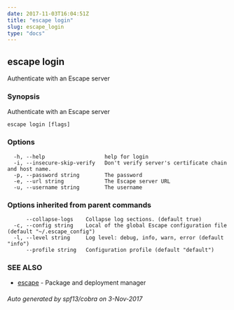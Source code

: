 ```yaml
---
date: 2017-11-03T16:04:51Z
title: "escape login"
slug: escape_login
type: "docs"
---
```

## escape login

Authenticate with an Escape server

### Synopsis


Authenticate with an Escape server

```
escape login [flags]
```

### Options

```
  -h, --help                   help for login
  -i, --insecure-skip-verify   Don't verify server's certificate chain and host name.
  -p, --password string        The password
  -e, --url string             The Escape server URL
  -u, --username string        The username
```

### Options inherited from parent commands

```
      --collapse-logs    Collapse log sections. (default true)
  -c, --config string    Local of the global Escape configuration file (default "~/.escape_config")
  -l, --level string     Log level: debug, info, warn, error (default "info")
      --profile string   Configuration profile (default "default")
```

### SEE ALSO
* [escape](../escape/)	 - Package and deployment manager

###### Auto generated by spf13/cobra on 3-Nov-2017
